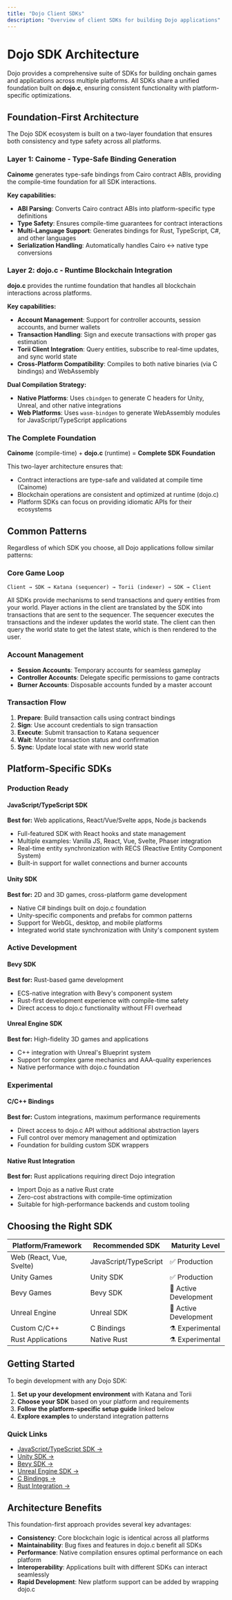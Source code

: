 ```yaml
---
title: "Dojo Client SDKs"
description: "Overview of client SDKs for building Dojo applications"
---
```


# Dojo SDK Architecture

Dojo provides a comprehensive suite of SDKs for building onchain games and applications across multiple platforms.
All SDKs share a unified foundation built on **dojo.c**, ensuring consistent functionality with platform-specific optimizations.

## Foundation-First Architecture

The Dojo SDK ecosystem is built on a two-layer foundation that ensures both consistency and type safety across all platforms.

### Layer 1: Cainome - Type-Safe Binding Generation

**Cainome** generates type-safe bindings from Cairo contract ABIs, providing the compile-time foundation for all SDK interactions.

**Key capabilities:**

- **ABI Parsing**: Converts Cairo contract ABIs into platform-specific type definitions
- **Type Safety**: Ensures compile-time guarantees for contract interactions
- **Multi-Language Support**: Generates bindings for Rust, TypeScript, C#, and other languages
- **Serialization Handling**: Automatically handles Cairo ↔ native type conversions

### Layer 2: dojo.c - Runtime Blockchain Integration

**dojo.c** provides the runtime foundation that handles all blockchain interactions across platforms.

**Key capabilities:**

- **Account Management**: Support for controller accounts, session accounts, and burner wallets
- **Transaction Handling**: Sign and execute transactions with proper gas estimation
- **Torii Client Integration**: Query entities, subscribe to real-time updates, and sync world state
- **Cross-Platform Compatibility**: Compiles to both native binaries (via C bindings) and WebAssembly

**Dual Compilation Strategy:**

- **Native Platforms**: Uses `cbindgen` to generate C headers for Unity, Unreal, and other native integrations
- **Web Platforms**: Uses `wasm-bindgen` to generate WebAssembly modules for JavaScript/TypeScript applications

### The Complete Foundation

**Cainome** (compile-time) + **dojo.c** (runtime) = **Complete SDK Foundation**

This two-layer architecture ensures that:

- Contract interactions are type-safe and validated at compile time (Cainome)
- Blockchain operations are consistent and optimized at runtime (dojo.c)
- Platform SDKs can focus on providing idiomatic APIs for their ecosystems

## Common Patterns

Regardless of which SDK you choose, all Dojo applications follow similar patterns:

### Core Game Loop

```
Client → SDK → Katana (sequencer) → Torii (indexer) → SDK → Client
```

All SDKs provide mechanisms to send transactions and query entities from your world.
Player actions in the client are translated by the SDK into transactions that are sent to the sequencer.
The sequencer executes the transactions and the indexer updates the world state.
The client can then query the world state to get the latest state, which is then rendered to the user.

### Account Management

- **Session Accounts**: Temporary accounts for seamless gameplay
- **Controller Accounts**: Delegate specific permissions to game contracts
- **Burner Accounts**: Disposable accounts funded by a master account

### Transaction Flow

1. **Prepare**: Build transaction calls using contract bindings
2. **Sign**: Use account credentials to sign transaction
3. **Execute**: Submit transaction to Katana sequencer
4. **Wait**: Monitor transaction status and confirmation
5. **Sync**: Update local state with new world state

## Platform-Specific SDKs

### Production Ready

#### JavaScript/TypeScript SDK

**Best for:** Web applications, React/Vue/Svelte apps, Node.js backends

- Full-featured SDK with React hooks and state management
- Multiple examples: Vanilla JS, React, Vue, Svelte, Phaser integration
- Real-time entity synchronization with RECS (Reactive Entity Component System)
- Built-in support for wallet connections and burner accounts

#### Unity SDK

**Best for:** 2D and 3D games, cross-platform game development

- Native C# bindings built on dojo.c foundation
- Unity-specific components and prefabs for common patterns
- Support for WebGL, desktop, and mobile platforms
- Integrated world state synchronization with Unity's component system

### Active Development

#### Bevy SDK

**Best for:** Rust-based game development

- ECS-native integration with Bevy's component system
- Rust-first development experience with compile-time safety
- Direct access to dojo.c functionality without FFI overhead

#### Unreal Engine SDK

**Best for:** High-fidelity 3D games and applications

- C++ integration with Unreal's Blueprint system
- Support for complex game mechanics and AAA-quality experiences
- Native performance with dojo.c foundation

### Experimental

#### C/C++ Bindings

**Best for:** Custom integrations, maximum performance requirements

- Direct access to dojo.c API without additional abstraction layers
- Full control over memory management and optimization
- Foundation for building custom SDK wrappers

#### Native Rust Integration

**Best for:** Rust applications requiring direct Dojo integration

- Import Dojo as a native Rust crate
- Zero-cost abstractions with compile-time optimization
- Suitable for high-performance backends and custom tooling

## Choosing the Right SDK

| Platform/Framework       | Recommended SDK       | Maturity Level        |
| ------------------------ | --------------------- | --------------------- |
| Web (React, Vue, Svelte) | JavaScript/TypeScript | ✅ Production         |
| Unity Games              | Unity SDK             | ✅ Production         |
| Bevy Games               | Bevy SDK              | 🔄 Active Development |
| Unreal Engine            | Unreal SDK            | 🔄 Active Development |
| Custom C/C++             | C Bindings            | ⚗️ Experimental       |
| Rust Applications        | Native Rust           | ⚗️ Experimental       |

## Getting Started

To begin development with any Dojo SDK:

1. **Set up your development environment** with Katana and Torii
2. **Choose your SDK** based on your platform and requirements
3. **Follow the platform-specific setup guide** linked below
4. **Explore examples** to understand integration patterns

### Quick Links

- [JavaScript/TypeScript SDK →](./javascript)
- [Unity SDK →](./unity)
- [Bevy SDK →](./bevy)
- [Unreal Engine SDK →](./unrealengine)
- [C Bindings →](./c)
- [Rust Integration →](./rust)

## Architecture Benefits

This foundation-first approach provides several key advantages:

- **Consistency**: Core blockchain logic is identical across all platforms
- **Maintainability**: Bug fixes and features in dojo.c benefit all SDKs
- **Performance**: Native compilation ensures optimal performance on each platform
- **Interoperability**: Applications built with different SDKs can interact seamlessly
- **Rapid Development**: New platform support can be added by wrapping dojo.c
